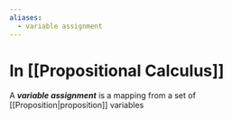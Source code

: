 ```yaml
---
aliases:
  - variable assignment
---
```

# In [[Propositional Calculus]]
A ___variable assignment___ is a mapping from a set of [[Proposition|proposition]] variables